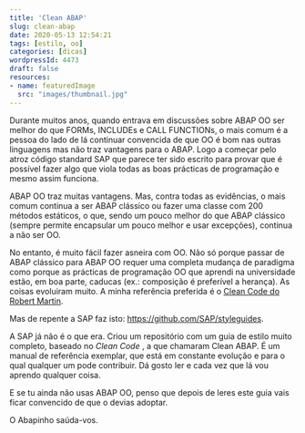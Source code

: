```yaml
---
title: 'Clean ABAP'
slug: clean-abap
date: 2020-05-13 12:54:21
tags: [estilo, oo]
categories: [dicas]
wordpressId: 4473
draft: false
resources:
- name: featuredImage
  src: "images/thumbnail.jpg"
---
```

Durante muitos anos, quando entrava em discussões sobre ABAP OO ser melhor do que FORMs, INCLUDEs e CALL FUNCTIONs, o mais comum é a pessoa do lado de lá continuar convencida de que OO é bom nas outras linguagens mas não traz vantagens para o ABAP. Logo a começar pelo atroz código standard SAP que parece ter sido escrito para provar que é possível fazer algo que viola todas as boas prácticas de programação e mesmo assim funciona.

<!--more-->

ABAP OO traz muitas vantagens. Mas, contra todas as evidências, o mais comum continua a ser ABAP clássico ou fazer uma classe com 200 métodos estáticos, o que, sendo um pouco melhor do que ABAP clássico (sempre permite encapsular um pouco melhor e usar excepções), continua a não ser OO.

No entanto, é muito fácil fazer asneira com OO. Não só porque passar de ABAP clássico para ABAP OO requer uma completa mudança de paradigma como porque as prácticas de programação OO que aprendi na universidade estão, em boa parte, caducas (ex.: composição é preferível a herança). As coisas evoluiram muito. A minha referência preferida é o [Clean Code do Robert Martin][1].

Mas de repente a SAP faz isto: <https://github.com/SAP/styleguides>.

A SAP já não é o que era. Criou um repositório com um guia de estilo muito completo, baseado no _Clean Code_ , a que chamaram Clean ABAP. É um manual de referência exemplar, que está em constante evolução e para o qual qualquer um pode contribuir. Dá gosto ler e cada vez que lá vou aprendo qualquer coisa.

E se tu ainda não usas ABAP OO, penso que depois de leres este guia vais ficar convencido de que o devias adoptar.

O Abapinho saúda-vos.

   [1]: http://cleancoder.com/products
